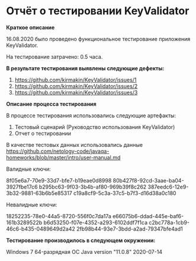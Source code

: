 # Отчёт о тестировании KeyValidator #

**Краткое описание**

16.08.2020 было проведено функциональное тестирование приложения KeyValidator.

На тестирование затрачено: 0.5 часа.

**В результате тестирования выявлены следующие дефекты:**

1. https://github.com/kirmakin/KeyValidator/issues/1
2. https://github.com/kirmakin/KeyValidator/issues/2
3. https://github.com/kirmakin/KeyValidator/issues/3

**Описание процесса тестирования**

В процессе тестирования использовались следующие артефакты:

1. Тестовый сценарий (Руководство использования KeyValidator)
2. Отчет о тестировании

В качестве тестовых данных использовались данные https://github.com/netology-code/javaqa-homeworks/blob/master/intro/user-manual.md

Валидные ключи:

8f05e6a7-70e9-33d7-bfe7-b19eae0d8998
80b427f8-92cd-3aae-ba04-3927fbe17c6
b295bc63-9f03-3b4b-af80-969b39f8c262
387eedc6-12e9-3b32-9881-63b6b5e85317
c19a8cf9-5c3a-37c5-b7f3-d16d38a0c180

Невалидные ключи:

18252235-78e0-44a5-8720-556f0c7da17a
e66075b6-ddad-445e-baf6-161b3289522b
b6d53250-f07e-4352-a293-6102ddf7f1ca
c2bc778a-1cb9-46c6-b435-0489649d2a42
2fb98b44-93e7-3bdd-a2ad-79347bfe4ad1

**Тестирование производилось в следующем окружении:**

Windows 7 64-разрядная ОС
Java version "11.0.8" 2020-07-14